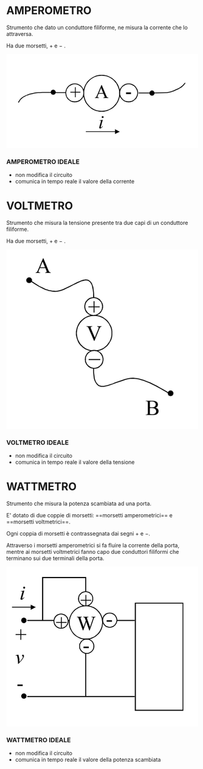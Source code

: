 # AMPEROMETRO
Strumento che dato un conduttore filiforme, ne misura la corrente che lo attraversa.

Ha due morsetti, $+$ e $-$ .

![AMPEROMETRO|400](Images/Amperometro.png)

### AMPEROMETRO IDEALE
- non modifica il circuito
- comunica in tempo reale il valore della corrente

# VOLTMETRO
Strumento che misura la tensione presente tra due capi di un conduttore filiforme.

Ha due morsetti, $+$ e $-$ .

![VOLTMETRO|400](Images/Voltmetro.png)

### VOLTMETRO IDEALE
- non modifica il circuito
- comunica in tempo reale il valore della tensione

# WATTMETRO
Strumento che misura la potenza scambiata ad una porta.

E' dotato di due coppie di morsetti: ==morsetti amperometrici== e ==morsetti voltmetrici==.

Ogni coppia di morsetti è contrassegnata dai segni $+$ e $-$.

Attraverso i morsetti amperometrici si fa fluire la corrente della porta, mentre ai morsetti voltmetrici fanno capo due conduttori filiformi che terminano sui due terminali della porta.

![WATTMETRO|400](Images/Wattmetro.png)

### WATTMETRO IDEALE
- non modifica il circuito
- comunica in tempo reale il valore della potenza scambiata